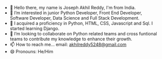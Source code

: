 - 👋 Hello there, my name is Joseph Akhil Reddy, I'm from India.
- 👀 I’m interested in junior Python Developer, Front End Developer, Software Developer, Data Science and Full Stack Development.
- 🌱 I acquired a proficiency in Python, HTML, CSS, Javascript and Sql. I started learning Django.
- 💞️ I’m looking to collaborate on Python related teams and cross funtional teams to contribute my knowledge to enhance their growth.
- 📫 How to reach me... email: akhilreddy5248@gmail.com
- 😄 Pronouns: He/Him

<!---
Akhilreddy5248/Akhilreddy5248 is a ✨ special ✨ repository because its `README.md` (this file) appears on your GitHub profile.
You can click the Preview link to take a look at your changes.
--->

